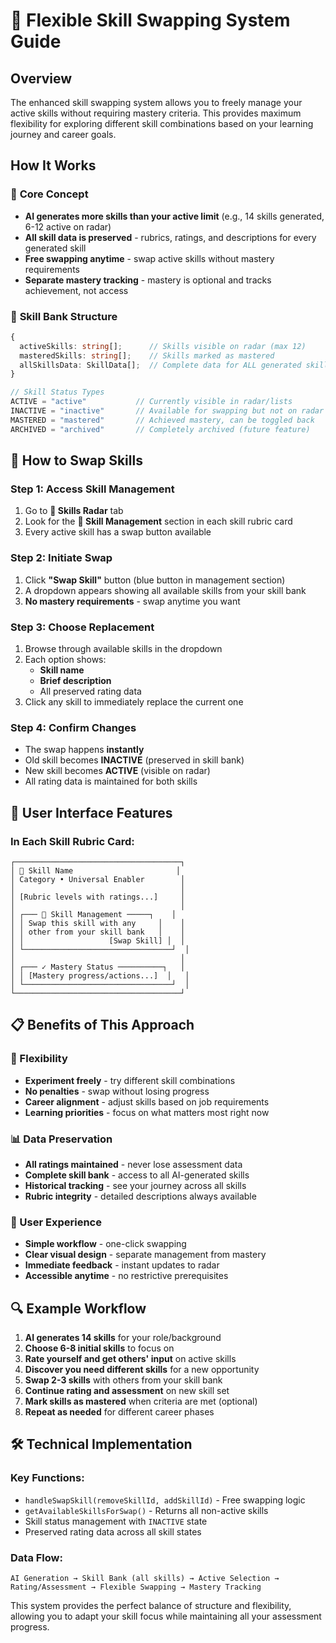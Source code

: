# 🔄 Flexible Skill Swapping System Guide

## Overview

The enhanced skill swapping system allows you to freely manage your active skills without requiring mastery criteria. This provides maximum flexibility for exploring different skill combinations based on your learning journey and career goals.

## How It Works

### 🎯 **Core Concept**
- **AI generates more skills than your active limit** (e.g., 14 skills generated, 6-12 active on radar)
- **All skill data is preserved** - rubrics, ratings, and descriptions for every generated skill
- **Free swapping anytime** - swap active skills without mastery requirements
- **Separate mastery tracking** - mastery is optional and tracks achievement, not access

### 🔧 **Skill Bank Structure**
```typescript
{
  activeSkills: string[];      // Skills visible on radar (max 12)
  masteredSkills: string[];    // Skills marked as mastered
  allSkillsData: SkillData[];  // Complete data for ALL generated skills
}

// Skill Status Types
ACTIVE = "active"           // Currently visible in radar/lists
INACTIVE = "inactive"       // Available for swapping but not on radar  
MASTERED = "mastered"       // Achieved mastery, can be toggled back
ARCHIVED = "archived"       // Completely archived (future feature)
```

## 🚀 **How to Swap Skills**

### **Step 1: Access Skill Management**
1. Go to **🎯 Skills Radar** tab
2. Look for the **🔄 Skill Management** section in each skill rubric card
3. Every active skill has a swap button available

### **Step 2: Initiate Swap**
1. Click **"Swap Skill"** button (blue button in management section)
2. A dropdown appears showing all available skills from your skill bank
3. **No mastery requirements** - swap anytime you want

### **Step 3: Choose Replacement**
1. Browse through available skills in the dropdown
2. Each option shows:
   - **Skill name**
   - **Brief description**
   - All preserved rating data
3. Click any skill to immediately replace the current one

### **Step 4: Confirm Changes**
- The swap happens **instantly**
- Old skill becomes **INACTIVE** (preserved in skill bank)
- New skill becomes **ACTIVE** (visible on radar)
- All rating data is maintained for both skills

## 🎨 **User Interface Features**

### **In Each Skill Rubric Card:**
```
┌─────────────────────────────────────┐
│ 📝 Skill Name                       │
│ Category • Universal Enabler        │
│                                     │
│ [Rubric levels with ratings...]     │
│                                     │
│ ┌─── 🔄 Skill Management ─────┐    │
│ │ Swap this skill with any     │    │
│ │ other from your skill bank   │    │
│ │                   [Swap Skill] │  │
│ └─────────────────────────────────┘  │
│                                     │
│ ┌─── ✓ Mastery Status ──────────┐   │
│ │ [Mastery progress/actions...]  │   │
│ └─────────────────────────────────┘  │
└─────────────────────────────────────┘
```

## 📋 **Benefits of This Approach**

### **🎯 Flexibility**
- **Experiment freely** - try different skill combinations
- **No penalties** - swap without losing progress
- **Career alignment** - adjust skills based on job requirements
- **Learning priorities** - focus on what matters most right now

### **📊 Data Preservation**
- **All ratings maintained** - never lose assessment data
- **Complete skill bank** - access to all AI-generated skills
- **Historical tracking** - see your journey across all skills
- **Rubric integrity** - detailed descriptions always available

### **🎨 User Experience**
- **Simple workflow** - one-click swapping
- **Clear visual design** - separate management from mastery
- **Immediate feedback** - instant updates to radar
- **Accessible anytime** - no restrictive prerequisites

## 🔍 **Example Workflow**

1. **AI generates 14 skills** for your role/background
2. **Choose 6-8 initial skills** to focus on
3. **Rate yourself and get others' input** on active skills
4. **Discover you need different skills** for a new opportunity
5. **Swap 2-3 skills** with others from your skill bank
6. **Continue rating and assessment** on new skill set
7. **Mark skills as mastered** when criteria are met (optional)
8. **Repeat as needed** for different career phases

## 🛠️ **Technical Implementation**

### **Key Functions:**
- `handleSwapSkill(removeSkillId, addSkillId)` - Free swapping logic
- `getAvailableSkillsForSwap()` - Returns all non-active skills
- Skill status management with `INACTIVE` state
- Preserved rating data across all skill states

### **Data Flow:**
```
AI Generation → Skill Bank (all skills) → Active Selection → Rating/Assessment → Flexible Swapping → Mastery Tracking
```

This system provides the perfect balance of structure and flexibility, allowing you to adapt your skill focus while maintaining all your assessment progress.
